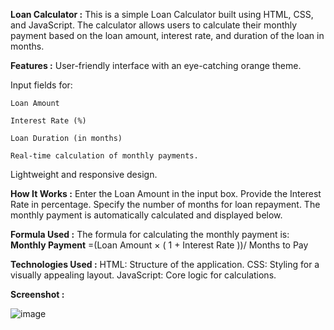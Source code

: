 **Loan Calculator :**
This is a simple Loan Calculator built using HTML, CSS, and JavaScript. The calculator allows users to calculate their monthly payment based on the loan amount, interest rate, and duration of the loan in months.

**Features :**
User-friendly interface with an eye-catching orange theme.

  Input fields for:

    Loan Amount
    
    Interest Rate (%)
    
    Loan Duration (in months)
    
    Real-time calculation of monthly payments.
    
Lightweight and responsive design.

**How It Works :**
Enter the Loan Amount in the input box.
Provide the Interest Rate in percentage.
Specify the number of months for loan repayment.
The monthly payment is automatically calculated and displayed below.

**Formula Used :**
The formula for calculating the monthly payment is: **Monthly Payment** =(Loan Amount × ( 1 + Interest Rate ))/ Months to Pay

**​Technologies Used :**
HTML: Structure of the application.
CSS: Styling for a visually appealing layout.
JavaScript: Core logic for calculations.

**Screenshot :**

![image](https://github.com/user-attachments/assets/8a0dbfdc-5f1f-4a95-b31a-7127b57230bb)

